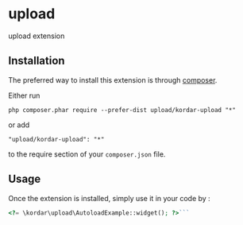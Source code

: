 upload
======
upload extension

Installation
------------

The preferred way to install this extension is through [composer](http://getcomposer.org/download/).

Either run

```
php composer.phar require --prefer-dist upload/kordar-upload "*"
```

or add

```
"upload/kordar-upload": "*"
```

to the require section of your `composer.json` file.


Usage
-----

Once the extension is installed, simply use it in your code by  :

```php
<?= \kordar\upload\AutoloadExample::widget(); ?>```